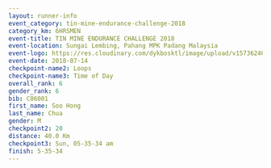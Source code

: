```yaml
---
layout: runner-info 
event_category: tin-mine-endurance-challenge-2018 
category_km: 6HRSMEN 
event-title: TIN MINE ENDURANCE CHALLENGE 2018 
event-location: Sungai Lembing, Pahang MPK Padang Malaysia 
event-logo: https://res.cloudinary.com/dykbosktl/image/upload/v1573624035/Logo/Logo_svfuu8.jpg 
event-date: 2018-07-14 
checkpoint-name2: Loops 
checkpoint-name3: Time of Day 
overall_rank: 6
gender_rank: 6
bib: C06001
first_name: Soo Hong
last_name: Chua
gender: M
checkpoint2: 20
distance: 40.0 Km
checkpoint3: Sun, 05-35-34 am
finish: 5-35-34
---
```

